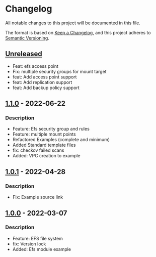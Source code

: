 # Changelog
All notable changes to this project will be documented in this file.

The format is based on [Keep a Changelog](https://keepachangelog.com/en/1.0.0/),
and this project adheres to [Semantic Versioning](https://semver.org/spec/v2.0.0.html).

## [Unreleased]
- Feat: efs access point
- Fix: multiple security groups for mount target
- feat: Add access point support
- feat: Add replication support
- feat: Add backup policy support

## [1.1.0] - 2022-06-22
### Description
- Feature: Efs security group and rules
- Feature: multiple mount points
- Refactored Examples (complete and minimum)
- Added Standard template files
- fix: checkov failed scans
- Added: VPC creation to example

## [1.0.1] - 2022-04-28
### Description
- Fix: Example source link

## [1.0.0] - 2022-03-07
### Description
- Feature: EFS file system
- fix: Version lock
- Added: Efs module example

[Unreleased]: https://github.com/boldlink/terraform-aws-efs/compare/1.1.0...HEAD

[1.1.0]: https://github.com/boldlink/terraform-aws-efs/releases/tag/1.1.0

[1.0.1]: https://github.com/boldlink/terraform-aws-efs/releases/tag/1.0.1

[1.0.0]: https://github.com/boldlink/terraform-aws-efs/releases/tag/1.0.0
